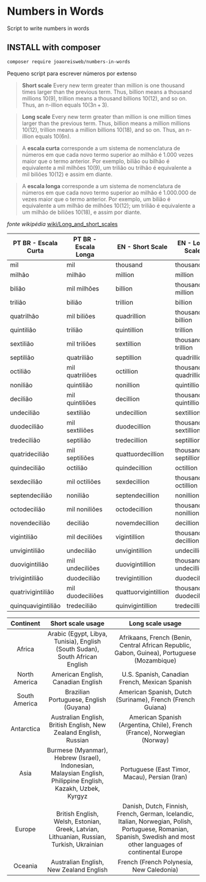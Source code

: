 # Numbers in Words
Script to write numbers in words

## INSTALL with composer
```bash
composer require joaoreisweb/numbers-in-words
```

Pequeno script para escrever números por extenso


> **Short scale**
> Every new term greater than million is one thousand times larger than the previous term. 
> Thus, billion means a thousand millions 10(9), trillion means a thousand billions 10(12), and so on. 
> Thus, an n-illion equals 10(3n + 3).

> **Long scale**
> Every new term greater than million is one million times larger than the previous term. 
> Thus, billion means a million millions 10(12), trillion means a million billions 10(18), and so on. 
> Thus, an n-illion equals 10(6n). 


> A **escala curta** corresponde a um sistema de nomenclatura de números em que cada novo termo superior ao milhão é 1.000 vezes maior que o termo anterior. 
> Por exemplo, bilião ou bilhão é equivalente a mil milhões 10(9), um trilião ou trilhão é equivalente a mil biliões 10(12) e assim em diante.

> A **escala longa** corresponde a um sistema de nomenclatura de números em que cada novo termo superior ao milhão é 1.000.000 de vezes maior que o termo anterior. 
> Por exemplo, um bilião é equivalente a um milhão de milhões 10(12); um trilião é equivalente a um milhão de biliões 10(18), e assim por diante.



*fonte wikipédia* [wiki/Long_and_short_scales](https://en.wikipedia.org/wiki/Long_and_short_scales)


| PT BR - Escala Curta | PT BR - Escala Longa |   | EN - Short Scale     | EN - Long Scale       |
|----------------------|----------------------|---|----------------------|-----------------------|
| mil                  | mil                  |   | thousand             | thousand              |
| milhão               | milhão               |   | million              | million               |
| bilião               | mil milhões          |   | billion              | thousand million      |
| trilião              | bilião               |   | trillion             | billion               |
| quatrilhão           | mil biliões          |   | quadrillion          | thousand billion      |
| quintilião           | trilião              |   | quintillion          | trillion              |
| sextilião            | mil triliões         |   | sextillion           | thousand trillion     |
| septilião            | quatrilião           |   | septillion           | quadrillion           |
| octilião             | mil quatriliões      |   | octillion            | thousand quadrillion  |
| nonilião             | quintilião           |   | nonillion            | quintillion           |
| decilião             | mil quintiliões      |   | decillion            | thousand quintillion  |
| undecilião           | sextilião            |   | undecillion          | sextillion            |
| duodecilião          | mil sextiliões       |   | duodecillion         | thousand sextillion   |
| tredecilião          | septilião            |   | tredecillion         | septillion            |
| quatridecilião       | mil septiliões       |   | quattuordecillion    | thousand septillion   |
| quindecilião         | octilião             |   | quindecillion        | octillion             |
| sexdecilião          | mil octiliões        |   | sexdecillion         | thousand octillion    |
| septendecilião       | nonilião             |   | septendecillion      | nonillion             |
| octodecilião         | mil noniliões        |   | octodecillion        | thousand nonillion    |
| novendecilião        | decilião             |   | novemdecillion       | decillion             |
| vigintilião          | mil deciliões        |   | vigintillion         | thousand decillion    |
| unvigintilião        | undecilião           |   | unvigintillion       | undecillion           |
| duovigintilião       | mil undeciliões      |   | duovigintillion      | thousand undecillion  |
| trivigintilião       | duodecilião          |   | trevigintillion      | duodecillion          |
| quatrivigintilião    | mil duodeciliões     |   | quattuorvigintillion | thousand duodecillion |
| quinquavigintilião   | tredecilião          |   | quinvigintillion     | tredecillion          |

|   Continent   |                                               Short scale usage                                              |                                                                           Long scale usage                                                                           |
|:-------------:|:------------------------------------------------------------------------------------------------------------:|:--------------------------------------------------------------------------------------------------------------------------------------------------------------------:|
| Africa        | Arabic (Egypt, Libya, Tunisia), English (South Sudan), South African English                                 | Afrikaans, French (Benin, Central African Republic, Gabon, Guinea), Portuguese (Mozambique)                                                                          |
| North America | American English, Canadian English                                                                           | U.S. Spanish, Canadian French, Mexican Spanish                                                                                                                       |
| South America | Brazilian Portuguese, English (Guyana)                                                                       | American Spanish, Dutch (Suriname), French (French Guiana)                                                                                                           |
| Antarctica    | Australian English, British English, New Zealand English, Russian                                            | American Spanish (Argentina, Chile), French (France), Norwegian (Norway)                                                                                             |
| Asia          | Burmese (Myanmar), Hebrew (Israel), Indonesian, Malaysian English, Philippine English, Kazakh, Uzbek, Kyrgyz | Portuguese (East Timor, Macau), Persian (Iran)                                                                                                                       |
| Europe        | British English, Welsh, Estonian, Greek, Latvian, Lithuanian, Russian, Turkish, Ukrainian                    | Danish, Dutch, Finnish, French, German, Icelandic, Italian, Norwegian, Polish, Portuguese, Romanian, Spanish, Swedish and most other languages of continental Europe |
| Oceania       | Australian English, New Zealand English                                                                      | French (French Polynesia, New Caledonia)                                                                                                                             |
